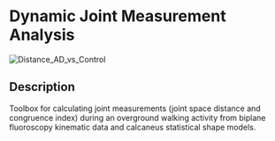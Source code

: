 # Dynamic Joint Measurement Analysis
![Distance_AD_vs_Control](https://user-images.githubusercontent.com/69816397/211891169-d905490a-9692-4162-b5f7-3c27e6a9c24a.gif)

## Description
Toolbox for calculating joint measurements (joint space distance and congruence index) during an overground walking activity from biplane fluoroscopy kinematic data and calcaneus statistical shape models.
